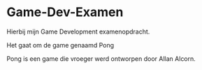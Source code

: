 # Game-Dev-Examen

Hierbij mijn Game Development examenopdracht.

Het gaat om de game genaamd Pong

Pong is een game die vroeger werd ontworpen door Allan Alcorn.
